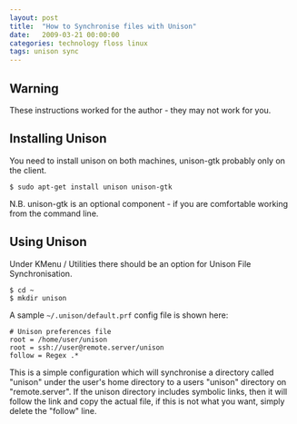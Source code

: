 ```yaml
---
layout: post
title:  "How to Synchronise files with Unison"
date:   2009-03-21 00:00:00
categories: technology floss linux
tags: unison sync
---
```


## Warning

These instructions worked for the author - they may not work for you.

## Installing Unison

You need to install unison on both machines, unison-gtk probably only on the client.

    $ sudo apt-get install unison unison-gtk

N.B. unison-gtk is an optional component - if you are comfortable working from the command line.

## Using Unison

Under KMenu / Utilities there should be an option for Unison File Synchronisation.

    $ cd ~
    $ mkdir unison

A sample `~/.unison/default.prf` config file is shown here:

    # Unison preferences file
    root = /home/user/unison
    root = ssh://user@remote.server/unison
    follow = Regex .*

This is a simple configuration which will synchronise a directory called "unison" under the user's home directory to a users "unison" directory on "remote.server".  If the unison directory includes symbolic links, then it will follow the link and copy the actual file, if this is not what you want, simply delete the "follow" line.


